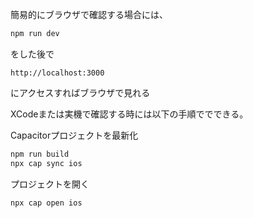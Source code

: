 簡易的にブラウザで確認する場合には、

```bash
npm run dev
```

をした後で

`http://localhost:3000`

にアクセスすればブラウザで見れる

XCodeまたは実機で確認する時には以下の手順ででできる。

Capacitorプロジェクトを最新化

```bash
npm run build
npx cap sync ios
```

プロジェクトを開く

```bash
npx cap open ios
```



